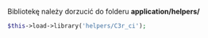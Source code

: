 Bibliotekę należy dorzucić do folderu **application/helpers/**

```php
$this->load->library('helpers/C3r_ci');
```